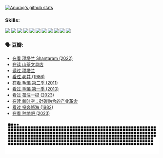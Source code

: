 
[![Anurag's github stats](https://github-readme-stats.vercel.app/api?username=w940853815)](https://github.com/anuraghazra/github-readme-stats)

### Skills:

<code><img height="32" src="https://cdn.jsdelivr.net/npm/simple-icons@v5/icons/python.svg"></code>
<code><img height="32" src="https://cdn.jsdelivr.net/npm/simple-icons@v5/icons/javascript.svg"></code>
<code><img height="32" src="https://cdn.jsdelivr.net/npm/simple-icons@v5/icons/django.svg"></code>
<code><img height="32" src="https://cdn.jsdelivr.net/npm/simple-icons@v5/icons/flask.svg"></code>
<code><img height="32" src="https://cdn.jsdelivr.net/npm/simple-icons@v5/icons/vuetify.svg"></code>
<code><img height="32" src="https://cdn.jsdelivr.net/npm/simple-icons@v5/icons/git.svg"></code>
<code><img height="32" src="https://cdn.jsdelivr.net/npm/simple-icons@v5/icons/docker.svg"></code>
<code><img height="32" src="https://cdn.jsdelivr.net/npm/simple-icons@v5/icons/postgresql.svg"></code>
<code><img height="32" src="https://cdn.jsdelivr.net/npm/simple-icons@v5/icons/elasticsearch.svg"></code>
<code><img height="32" src="https://cdn.jsdelivr.net/npm/simple-icons@v5/icons/macos.svg"></code>
<code><img height="32" src="https://cdn.jsdelivr.net/npm/simple-icons@v5/icons/linux.svg"></code>

### 🗣 豆瓣:

<!-- DOUBAN-ACTIVITIES:START -->
- [在看 项塔兰 Shantaram‎ (2022)](https://www.douban.com/people/136069238/status/4365497032/?_i=94146471)
- [在读 山茶文具店](https://www.douban.com/people/136069238/status/4364620725/?_i=94146471)
- [读过 项塔兰](https://www.douban.com/people/136069238/status/4364620288/?_i=94146471)
- [看过 老井‎ (1986)](https://www.douban.com/people/136069238/status/4362366672/?_i=94146471)
- [在看 毛骗 第二季‎ (2011)](https://www.douban.com/people/136069238/status/4355752869/?_i=94146471)
- [看过 毛骗 第一季‎ (2010)](https://www.douban.com/people/136069238/status/4355752667/?_i=94146471)
- [看过 孤注一掷‎ (2023)](https://www.douban.com/people/136069238/status/4354774568/?_i=94146471)
- [在读 新时空：硅碳融合的产业革命](https://www.douban.com/people/136069238/status/4348545149/?_i=94146471)
- [看过 投奔怒海‎ (1982)](https://www.douban.com/people/136069238/status/4336696255/?_i=94146471)
- [在看 种地吧‎ (2023)](https://www.douban.com/people/136069238/status/4331431344/?_i=94146471)
<!-- DOUBAN-ACTIVITIES:END -->


![Snake animation](https://raw.githubusercontent.com/w940853815/w940853815/output/github-contribution-grid-snake.svg)

<!--
**w940853815/w940853815** is a ✨ _special_ ✨ repository because its `README.md` (this file) appears on your GitHub profile.

Here are some ideas to get you started:

- 🔭 I’m currently working on ...
- 🌱 I’m currently learning ...
- 👯 I’m looking to collaborate on ...
- 🤔 I’m looking for help with ...
- 💬 Ask me about ...
- 📫 How to reach me: ...
- 😄 Pronouns: ...
- ⚡ Fun fact: ...
-->
